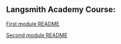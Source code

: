 ## Langsmith Academy Course:
[First module README](module%201/README.md) 

[Second module README](module%202/README.md)